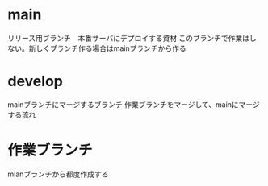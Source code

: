 # main 
リリース用ブランチ　本番サーバにデプロイする資材
このブランチで作業はしない。新しくブランチ作る場合はmainブランチから作る

# develop
mainブランチにマージするブランチ
作業ブランチをマージして、mainにマージする流れ

# 作業ブランチ
mianブランチから都度作成する
